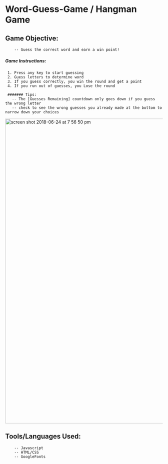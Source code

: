 
# Word-Guess-Game / Hangman Game

## Game Objective: 
```
    -- Guess the correct word and earn a win point! 
 ```
##### Game Instructions: 
 ```  
  1. Press any key to start guessing
  2. Guess letters to determine word 
  3. If you guess correctly, you win the round and get a point
  4. If you run out of guesses, you Lose the round
  
  ####### Tips: 
    -- The [Guesses Remaining] countdown only goes down if you guess the wrong letter
    -- check to see the wrong guesses you already made at the bottom to narrow down your choices
 ```

 <img width="976" alt="screen shot 2018-06-24 at 7 56 50 pm" src="https://user-images.githubusercontent.com/38548548/41825153-e0e11c8a-77e9-11e8-9318-396085597adb.png">

## Tools/Languages Used: 
```
    -- Javascript 
    -- HTML/CSS 
    -- GoogleFonts
```
